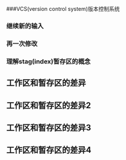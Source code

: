 ###VCS(version control system)版本控制系统

### 继续新的输入

### 再一次修改

### 理解stag(index)暂存区的概念

## 工作区和暂存区的差异

## 工作区和暂存区的差异2

## 工作区和暂存区的差异3

## 工作区和暂存区的差异4